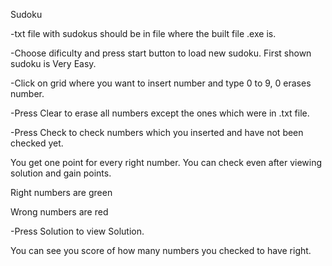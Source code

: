 Sudoku

-txt file with sudokus should be in file where the built file .exe is.

-Choose dificulty and press start button to load new sudoku. First shown sudoku is Very Easy.

-Click on grid where you want to insert number and type 0 to 9, 0 erases number.

-Press Clear to erase all numbers except the ones which were in .txt file.

-Press Check to check numbers which you inserted and have not been checked yet.

You get one point for every right number. You can check even after viewing solution and gain points.

Right numbers are green

Wrong numbers are red

-Press Solution to view Solution.

You can see you score of how many numbers you checked to have right.

